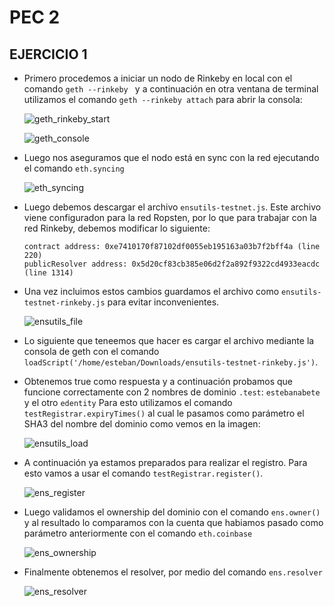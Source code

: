# PEC 2
## EJERCICIO 1

- Primero procedemos a iniciar un nodo de Rinkeby en local con el comando `geth --rinkeby ` y a continuación en otra ventana de terminal utilizamos el comando `geth --rinkeby attach` para abrir la consola:

  ![geth_rinkeby_start](https://github.com/egabete/Disenio-y-Desarrollo/blob/master/PEC_2/Ejercicio_1/img/geth_rinkeby_start.png)

  ![geth_console](https://github.com/egabete/Disenio-y-Desarrollo/blob/master/PEC_2/Ejercicio_1/img/geth_console.png)


- Luego nos aseguramos que el nodo está en sync con la red ejecutando el comando `eth.syncing`

  ![eth_syncing](https://github.com/egabete/Disenio-y-Desarrollo/blob/master/PEC_2/Ejercicio_1/img/eth_syncing.png)

- Luego debemos descargar el archivo `ensutils-testnet.js`. Este archivo viene configuradon para la red Ropsten, por lo que para trabajar con la red Rinkeby, debemos modificar lo siguiente:

    ~~~
    contract address: 0xe7410170f87102df0055eb195163a03b7f2bff4a (line 220)
    publicResolver address: 0x5d20cf83cb385e06d2f2a892f9322cd4933eacdc (line 1314)
    ~~~

- Una vez incluimos estos cambios guardamos el archivo como `ensutils-testnet-rinkeby.js` para evitar inconvenientes.

  ![ensutils_file](https://github.com/egabete/Disenio-y-Desarrollo/blob/master/PEC_2/Ejercicio_1/img/ensutils_file.png)


- Lo siguiente que teneemos que hacer es cargar el archivo mediante la consola de geth con el comando `loadScript('/home/esteban/Downloads/ensutils-testnet-rinkeby.js')`.

- Obtenemos true como respuesta y a continuación probamos que funcione correctamente con 2 nombres de dominio `.test`: `estebanabete` y el otro `edentity`
Para esto utilizamos el comando `testRegistrar.expiryTimes()` al cual le pasamos como parámetro el SHA3 del nombre del dominio como vemos en la imagen:

  ![ensutils_load](https://github.com/egabete/Disenio-y-Desarrollo/blob/master/PEC_2/Ejercicio_1/img/ensutils_load.png)

- A continuación ya estamos preparados para realizar el registro. Para esto vamos a usar el comando `testRegistrar.register()`.


  ![ens_register](https://github.com/egabete/Disenio-y-Desarrollo/blob/master/PEC_2/Ejercicio_1/img/ens_register.png)


- Luego validamos el ownership del dominio con el comando `ens.owner()` y al resultado lo comparamos con la cuenta que habiamos pasado como parámetro anteriormente con el comando `eth.coinbase`

  ![ens_ownership](https://github.com/egabete/Disenio-y-Desarrollo/blob/master/PEC_2/Ejercicio_1/img/ens_ownership.png)

- Finalmente obtenemos el resolver, por medio del comando `ens.resolver`

  ![ens_resolver](https://github.com/egabete/Disenio-y-Desarrollo/blob/master/PEC_2/Ejercicio_1/img/ens_resolver.png)








